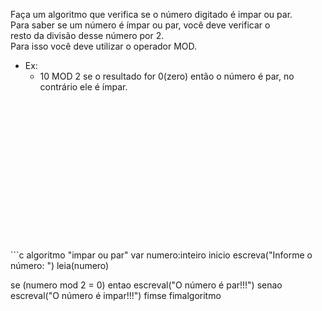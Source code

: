Faça um algoritmo que verifica se o número digitado é impar ou par.  
Para saber se um número é ímpar ou par, você deve verificar o  
resto da divisão desse número por 2.  
Para isso você deve utilizar o operador MOD.  
- Ex:  
   - 10 MOD 2 se o resultado for 0(zero) então o número é par, no contrário ele é ímpar.  

<br/>
<br/>
<br/>
<br/>
<br/>
<br/>
<br/>
<br/>
<br/>
<br/>
<br/>
<br/>
<br/>
<br/>
```c
algoritmo "impar ou par"
var
   numero:inteiro
inicio
   escreva("Informe o número: ")
   leia(numero)

   se (numero mod 2 = 0) entao
      escreval("O número é par!!!")
   senao
      escreval("O número é impar!!!")
   fimse
fimalgoritmo
```
